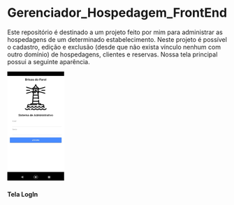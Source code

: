 # Gerenciador_Hospedagem_FrontEnd

Este repositório é destinado a um projeto feito por mim para administrar as hospedagens de um determinado estabelecimento.
Neste projeto é possível o cadastro, edição e exclusão (desde que não exista vínculo nenhum com outro domínio) de hospedagens, clientes e reservas.
Nossa tela principal possui a seguinte aparência.

<div>
    <img src="principal.jpg" width="130" height="250" />
  <h4>Tela LogIn</h4>
</div>

